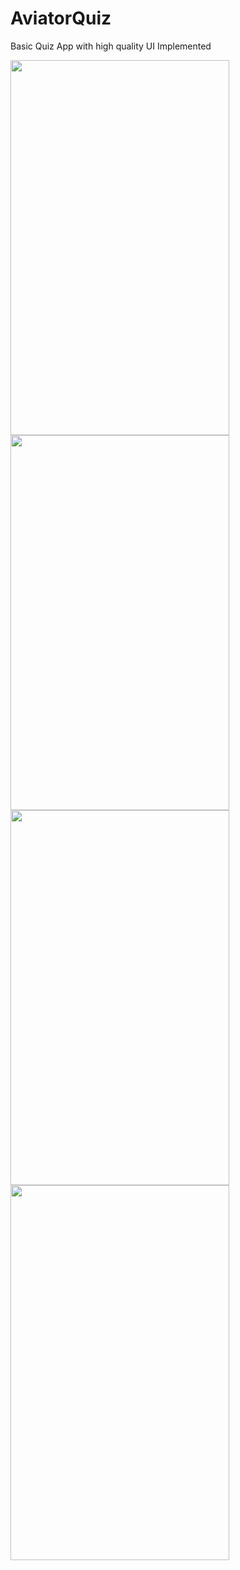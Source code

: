 # AviatorQuiz
Basic Quiz App with high quality UI Implemented 

<img src="https://user-images.githubusercontent.com/122788406/228169192-808e5cde-dc6f-4578-86a7-a306514d6700.jpeg " width="350" height="600">

<img src="https://user-images.githubusercontent.com/122788406/228169362-4f583730-9c2d-43ab-8191-7ff55e8b4cc4.jpeg" width="350" height="600">

<img src="https://user-images.githubusercontent.com/122788406/228169395-e30a4b46-bd51-4af9-95c3-3e0619f24b8a.jpeg" width="350" height="600">

<img src="https://user-images.githubusercontent.com/122788406/228169439-5e7df06d-d5e0-4429-9c37-aa108e28b39c.jpeg" width="350" height="600">

